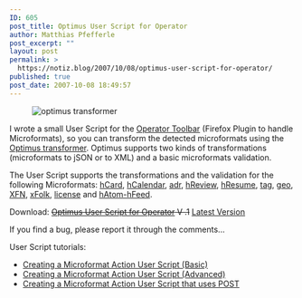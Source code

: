 ```yaml
---
ID: 605
post_title: Optimus User Script for Operator
author: Matthias Pfefferle
post_excerpt: ""
layout: post
permalink: >
  https://notiz.blog/2007/10/08/optimus-user-script-for-operator/
published: true
post_date: 2007-10-08 18:49:57
---
```

<!-- wp:image {"align":"center"} -->
<figure class="wp-block-image aligncenter"><img src="https://notiz.blog/wp-content/uploads/2007/10/htransformer.jpg" alt="optimus transformer" /></figure>
<!-- /wp:image -->

<!-- wp:paragraph -->
<p>I wrote a small User Script for the <a href="http://www.kaply.com/weblog/operator/">Operator Toolbar</a> (Firefox Plugin to handle Microformats), so you can transform the detected microformats using the <a href="http://microformatique.com/optimus/">Optimus transformer</a>. Optimus supports two kinds of transformations (microformats to jSON or to XML) and a basic microformats validation.</p>
<!-- /wp:paragraph -->

<!-- wp:paragraph -->
<p>The User Script supports the transformations and the validation for the following Microformats: <a href="http://microformats.org/wiki/hcard">hCard</a>, <a href="http://microformats.org/wiki/hcal">hCalendar</a>, <a href="http://microformats.org/wiki/adr">adr</a>, <a href="http://microformats.org/wiki/hreview">hReview</a>, <a href="http://microformats.org/wiki/hresume">hResume</a>, <a href="http://microformats.org/wiki/rel-tag">tag</a>, <a href="http://microformats.org/wiki/geo">geo</a>, <a href="http://gmpg.org/xfn/">XFN</a>, <a href="http://microformats.org/wiki/xfolk">xFolk</a>, <a href="http://microformats.org/wiki/rel-license">license</a> and <a href="http://microformats.org/wiki/hatom">hAtom-hFeed</a>.</p>
<!-- /wp:paragraph -->

<!-- wp:paragraph -->
<p>Download: <del><a href="https://notiz.blog/wp-content/uploads/2007/10/optimus.js">Optimus User Script for Operator</a> V .1</del> <ins><a href="https://notiz.blog/projects/operator-user-scripts/#optimus">Latest Version</a></ins></p>
<!-- /wp:paragraph -->

<!-- wp:paragraph -->
<p>If you find a bug, please report it through the comments...</p>
<!-- /wp:paragraph -->

<!-- wp:paragraph -->
<p>User Script tutorials:</p>
<!-- /wp:paragraph -->

<!-- wp:list -->
<ul>
	<li><a href="http://www.kaply.com/weblog/operator-user-scripts/creating-a-microformat-action-user-script-basic/">Creating a Microformat Action User Script (Basic)</a></li>
	<li><a href="http://www.kaply.com/weblog/operator-user-scripts/creating-a-microformat-action-user-script-advanced/">Creating a Microformat Action User Script (Advanced)</a></li>
	<li><a href="http://www.kaply.com/weblog/operator-user-scripts/creating-a-microformat-action-user-script-that-uses-post/">Creating a Microformat Action User Script that uses POST</a></li>
</ul>
<!-- /wp:list -->